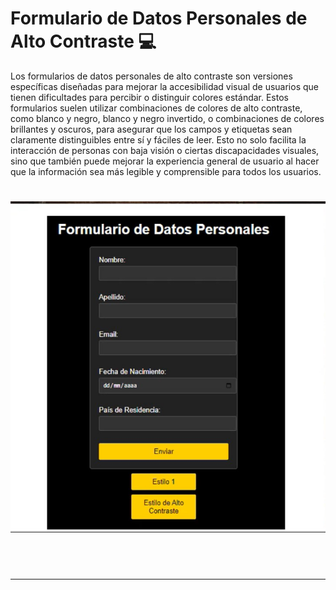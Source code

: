 
# Formulario de Datos Personales de Alto Contraste 💻

Los formularios de datos personales de alto contraste son versiones específicas diseñadas para mejorar la accesibilidad visual de usuarios que tienen dificultades para percibir o distinguir colores estándar. Estos formularios suelen utilizar combinaciones de colores de alto contraste, como blanco y negro, blanco y negro invertido, o combinaciones de colores brillantes y oscuros, para asegurar que los campos y etiquetas sean claramente distinguibles entre sí y fáciles de leer. Esto no solo facilita la interacción de personas con baja visión o ciertas discapacidades visuales, sino que también puede mejorar la experiencia general de usuario al hacer que la información sea más legible y comprensible para todos los usuarios.

<div>
<h1 align="center"><img src="./img/formAltoContraste.jpg"></h1></=>
&nbsp;
</div>
&nbsp;

---
